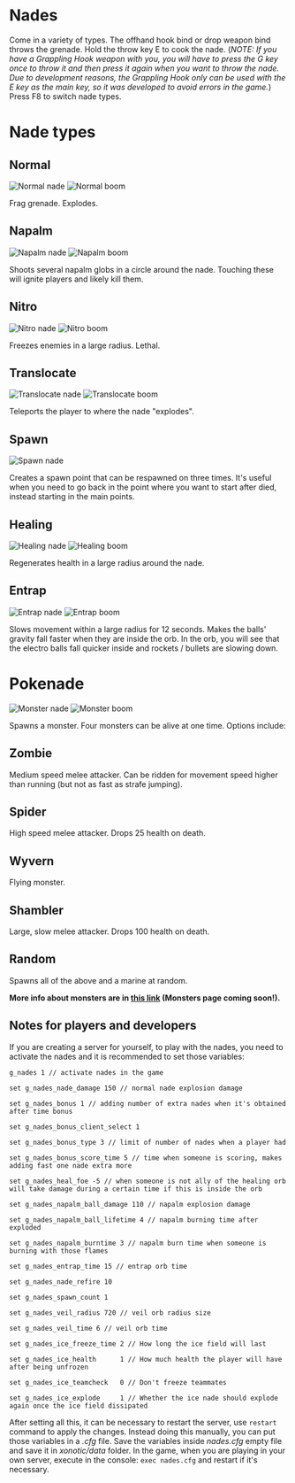 # Nades

Come in a variety of types. The offhand hook bind or drop weapon bind throws the grenade. Hold the throw key E to cook the nade. (*NOTE: If you have a Grappling Hook weapon with you, you will have to press the G key once to throw it and then press it again when you want to throw the nade. Due to development reasons, the Grappling Hook only can be used with the E key as the main key, so it was developed to avoid errors in the game.*) Press F8 to switch nade types.

# Nade types

## Normal

![Normal nade](uploads/49d1fa684ecd673367b4f3294195a37f/normal.png)
![Normal boom](uploads/1b9a2ab2a1f5a3138b45d12830910c02/normalboom.png)

Frag grenade. Explodes.

## Napalm

![Napalm nade](uploads/a90778308bad9c09bf02be9cdb760f76/napalm.png)
![Napalm boom](uploads/ca2ff9f964f1836eaa2550c5ab918c85/napalmboom.png)

Shoots several napalm globs in a circle around the nade. Touching these will ignite players and likely kill them.

## Nitro

![Nitro nade](uploads/7deb9e6cb017bcc91ab2e4687a358b6a/nitro.png)
![Nitro boom](uploads/8195594de91adce2c8f62f9819c8e861/nitroboom.png)

Freezes enemies in a large radius. Lethal.

## Translocate 

![Translocate nade](uploads/dbc9799a7d5caa91d6172b21e61f205e/translocate.png)
![Translocate boom](uploads/a686abf53ed2a7c0c39d264fce1a15bc/translocateboom.png)

Teleports the player to where the nade "explodes".

## Spawn

![Spawn nade](uploads/3042d31bb8a054ea7e177f6110570fb7/spawnnade.png)

Creates a spawn point that can be respawned on three times. It's useful when you need to go back in the point where you want to start after died, instead starting in the main points.

## Healing

![Healing nade](uploads/a6789a82865f41522bfaa150e9c2bbc8/healing.png)
![Healing boom](uploads/5df5aca2975cb939a9f091574ea12d6f/healingboom.png)

Regenerates health in a large radius around the nade.

## Entrap

![Entrap nade](uploads/01d68ab92d511e0a8ee5c0e0905609ab/entrap.png)
![Entrap boom](uploads/b88705357f80b8216aff7fd545baa94f/entrapboom.png)

Slows movement within a large radius for 12 seconds. Makes the balls' gravity fall faster when they are inside the orb. In the orb, you will see that the electro balls fall quicker inside and rockets / bullets are slowing down.

# Pokenade 

![Monster nade](uploads/fbdb7eb49088219c3acc3095e4254a6a/monsternade.png)
![Monster boom](uploads/6441f147f90aba34812ebc3cb733caa7/monsternadeboom.png)

Spawns a monster. Four monsters can be alive at one time. Options include:

## Zombie

Medium speed melee attacker. Can be ridden for movement speed higher than running (but not as fast as strafe jumping).

## Spider

High speed melee attacker. Drops 25 health on death.

## Wyvern

Flying monster.

## Shambler

Large, slow melee attacker. Drops 100 health on death.

## Random

Spawns all of the above and a marine at random.

**More info about monsters are in [this link](Monsters) (Monsters page coming soon!).**

## Notes for players and developers

If you are creating a server for yourself, to play with the nades, you need to activate the nades and it is recommended to set those variables:

`g_nades 1 // activate nades in the game`

`set g_nades_nade_damage 150 // normal nade explosion damage`

`set g_nades_bonus 1 // adding number of extra nades when it's obtained after time bonus`

`set g_nades_bonus_client_select 1`

`set g_nades_bonus_type 3 // limit of number of nades when a player had`

`set g_nades_bonus_score_time 5 // time when someone is scoring, makes adding fast one nade extra more`

`set g_nades_heal_foe -5 // when someone is not ally of the healing orb will take damage during a certain time if this is inside the orb`

`set g_nades_napalm_ball_damage 110 // napalm explosion damage`

`set g_nades_napalm_ball_lifetime 4 // napalm burning time after exploded`

`set g_nades_napalm_burntime 3 // napalm burn time when someone is burning with those flames`

`set g_nades_entrap_time 15 // entrap orb time`

`set g_nades_nade_refire 10`

`set g_nades_spawn_count 1`

`set g_nades_veil_radius 720 // veil orb radius size`

`set g_nades_veil_time 6 // veil orb time`

`set g_nades_ice_freeze_time 2 // How long the ice field will last`

`set g_nades_ice_health      1 // How much health the player will have after being unfrozen`

`set g_nades_ice_teamcheck   0 // Don't freeze teammates`

`set g_nades_ice_explode     1 // Whether the ice nade should explode again once the ice field dissipated`

After setting all this, it can be necessary to restart the server, use `restart` command to apply the changes. Instead doing this manually, you can put those variables in a *.cfg* file. Save the variables inside *nades.cfg* empty file and save it in *xonotic/data* folder. In the game, when you are playing in your own server, execute in the console: `exec nades.cfg` and restart if it's necessary.